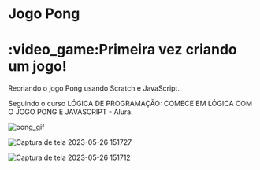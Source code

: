 # Jogo Pong


<h1> :video_game:Primeira vez criando um jogo!</h1>

Recriando o jogo Pong usando Scratch e  JavaScript.

Seguindo o curso LÓGICA DE PROGRAMAÇÃO: COMECE EM LÓGICA COM O JOGO PONG E JAVASCRIPT - Alura.


![pong_gif](https://github.com/Raquel-Moura/Jogo_Pong/assets/111471780/30418660-b899-4719-a627-8eb35191e2d6)




![Captura de tela 2023-05-26 151727](https://github.com/Raquel-Moura/Jogo_Pong/assets/111471780/2c5ca0c3-6d3d-41fb-ba6b-20f7e5911035)

![Captura de tela 2023-05-26 151712](https://github.com/Raquel-Moura/Jogo_Pong/assets/111471780/bf6eee87-9072-486a-95bc-72bdd43b0860)
